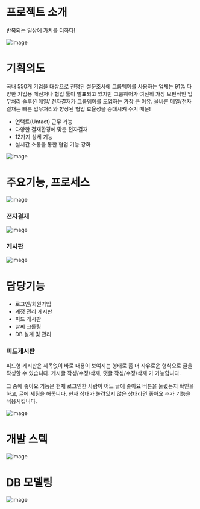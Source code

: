 # 프로젝트 소개
반복되는 일상에 가치를 더하다!

![image](https://github.com/hstar0124/group-whale/assets/57317290/e08b07f7-3f4f-41b7-9940-0f585fbb39f1)

# 기획의도

국내 550개 기업을 대상으로 진행된 설문조사에 그룹웨어를 사용하는 업체는 91%
다양한 기업용 메신저나 협업 툴이 발표되고 있지만 그룹웨어가 여전히 가장 보편적인 업무처리 솔루션
메일/ 전자결재가 그룹웨어를 도입하는 가장 큰 이유.
올바른 메일/전자결재는 빠른 업무처리와 향상된 협업 효율성을 증대시켜 주기 때문!

- 언택트(Untact) 근무 가능
- 다양한 결재환경에 맞춘 전자결재
- 12가지 상세 기능
- 실시간 소통을 통한 협업 기능 강화

![image](https://github.com/hstar0124/group-whale/assets/57317290/50a39aea-0910-45bd-b208-824645e3682f)

# 주요기능, 프로세스

![image](https://github.com/hstar0124/group-whale/assets/57317290/712b711c-9912-4394-9ff9-e041b1ea8cc4)

### 전자결재

![image](https://github.com/hstar0124/group-whale/assets/57317290/9f469465-6453-425c-8115-95d1a2c83bf8)

### 게시판

![image](https://github.com/hstar0124/group-whale/assets/57317290/aa47ba50-bed5-4d91-ad31-6eebdc5487a0)

# 담당기능
- 로그인/회원가입
- 계정 관리 게시판
- 피드 게시판
- 날씨 크롤링
- DB 설계 및 관리

### 피드게시판

피드형 게시판은 제목없이 바로 내용이 보여지는 형태로 좀 더 자유로운 형식으로 글을 작성할 수 있습니다.
게시글 작성/수정/삭제, 댓글 작성/수정/삭제 가 가능합니다.

그 중에 좋아요 기능은 현재 로그인한 사람이 어느 글에 좋아요 버튼을 눌렀는지 확인을 하고, 글에 세팅을 해줍니다.
현재 상태가 눌려있지 않은 상태라면 좋아요 추가 기능을 적용시킵니다.

![image](https://github.com/hstar0124/group-whale/assets/57317290/3aa379f9-3694-4b2b-a28a-a384be7cc26f)

# 개발 스텍

![image](https://github.com/hstar0124/group-whale/assets/57317290/3fd285fe-c04a-4324-bee8-d96931feb7b2)

# DB 모델링

![image](https://github.com/hstar0124/group-whale/assets/57317290/7688444c-8e1d-4bd4-be35-2e12da145562)
